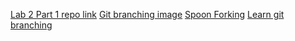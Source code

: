 [Lab 2 Part 1 repo link](https://github.com/marinater/lab2part1)
[Git branching image](git-visualization.png)
[Spoon Forking](https://github.com/marinater/Spoon-Knife)
[Learn git branching](git-practice.png)
